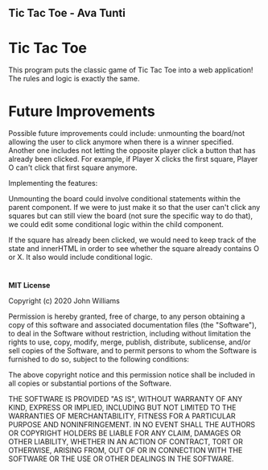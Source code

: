 ## Tic Tac Toe - Ava Tunti
# Tic Tac Toe
This program puts the classic game of Tic Tac Toe into a web application! The rules and logic is exactly the same.

# Future Improvements
Possible future improvements could include: unmounting the board/not allowing the user to click anymore when there is a winner specified. Another one includes not letting the opposite player click a button that has already been clicked. For example, if Player X clicks the first square, Player O can't click that first square anymore.

Implementing the features:

Unmounting the board could involve conditional statements within the parent component. If we were to just make it so that the user can't click any squares but can still view the board (not sure the specific way to do that), we could edit some conditional logic within the child component.

If the square has already been clicked, we would need to keep track of the state and innerHTML in order to see whether the square already contains O or X. It also would include conditional logic.
#
**MIT License**

Copyright (c) 2020 John Williams

Permission is hereby granted, free of charge, to any person obtaining a copy
of this software and associated documentation files (the "Software"), to deal
in the Software without restriction, including without limitation the rights
to use, copy, modify, merge, publish, distribute, sublicense, and/or sell
copies of the Software, and to permit persons to whom the Software is
furnished to do so, subject to the following conditions:

The above copyright notice and this permission notice shall be included in all
copies or substantial portions of the Software.

THE SOFTWARE IS PROVIDED "AS IS", WITHOUT WARRANTY OF ANY KIND, EXPRESS OR
IMPLIED, INCLUDING BUT NOT LIMITED TO THE WARRANTIES OF MERCHANTABILITY,
FITNESS FOR A PARTICULAR PURPOSE AND NONINFRINGEMENT. IN NO EVENT SHALL THE
AUTHORS OR COPYRIGHT HOLDERS BE LIABLE FOR ANY CLAIM, DAMAGES OR OTHER
LIABILITY, WHETHER IN AN ACTION OF CONTRACT, TORT OR OTHERWISE, ARISING FROM,
OUT OF OR IN CONNECTION WITH THE SOFTWARE OR THE USE OR OTHER DEALINGS IN THE
SOFTWARE.
